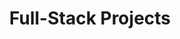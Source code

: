 ---
title: "Full-Stack Projects"
description: "All full stack projects handout"
icon: "api"
draft: false
---